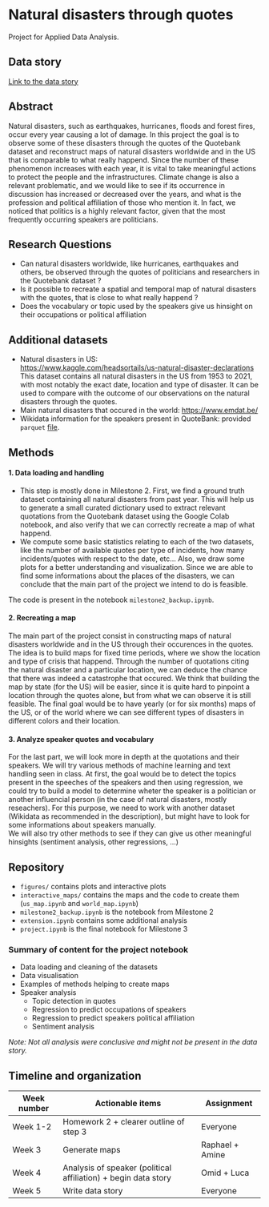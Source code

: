 # Natural disasters through quotes

Project for Applied Data Analysis.

## Data story
[Link to the data story](https://omidou.github.io/Natural-disasters-through-quotes/)

## Abstract
Natural disasters, such as earthquakes, hurricanes, floods and forest fires,
occur every year causing a lot of damage. In this project the goal is to observe
some of these disasters through the quotes of the Quotebank dataset and
reconstruct maps of natural disasters worldwide and in the US that is comparable to what
really happend. Since the number of these phenomenon increases with each year,
it is vital to take meaningful actions to protect the people and the
infrastructures. Climate change is also a relevant problematic, and we would like
to see if its occurrence in discussion has increased or decreased over the
years, and what is the profession and political affiliation of those who mention it. In fact,
we noticed that politics is a highly relevant factor, given that the most
frequently occurring speakers are politicians.

## Research Questions
- Can natural disasters worldwide, like hurricanes, earthquakes and others, be observed through the quotes of politicians and researchers in the Quotebank dataset ?
- Is it possible to recreate a spatial and temporal map of natural disasters with the quotes, that is close to what really happend ?
- Does the vocabulary or topic used by the speakers give us hinsight on their occupations or political affiliation

## Additional datasets
- Natural disasters in US: </br >
https://www.kaggle.com/headsortails/us-natural-disaster-declarations </br >
This dataset contains all natural disasters in the US from 1953 to 2021, with most notably the exact date, location and type of disaster. It can be used to compare with the outcome of our observations on the natural disasters through the quotes. </br >
- Main natural disasters that occured in the world: https://www.emdat.be/ </br >
- Wikidata information for the speakers present in QuoteBank: provided ```parquet``` [file](https://drive.google.com/drive/folders/1VAFHacZFh0oxSxilgNByb1nlNsqznUf0).

## Methods
#### 1. Data loading and handling
* This step is mostly done in Milestone 2. First, we find a ground truth dataset
containing all natural disasters from past year. This will help us to generate a
small curated dictionary used to extract relevant quotations from the Quotebank
dataset using the Google Colab notebook, and also verify that we can correctly
recreate a map of what happend. 
* We compute some basic statistics relating to each of the two datasets, like
the number of available quotes per type of incidents, how many
incidents/quotes with respect to the date, etc... Also, we draw some plots for a
better understanding and visualization. Since we are able to find some
informations about the places of the disasters, we can conclude that the main
part of the project we intend to do is feasible.

The code is present in the notebook `milestone2_backup.ipynb`.

#### 2. Recreating a map
The main part of the project consist in constructing maps of natural
disasters worldwide and in the US through their occurences in the quotes. The idea is to
build maps for fixed time periods, where we show the location and type of crisis
that happend. Through the number of quotations citing the natural disaster and a
particular location, we can deduce the chance that there was indeed a
catastrophe that occured. We think that building the map by state (for the US) will be
easier, since it is quite hard to pinpoint a location through the quotes alone,
but from what we can observe it is still feasible. The final goal would be to
have yearly (or for six months) maps of the US, or of the world where
we can see different types of disasters in different colors and their location.

#### 3. Analyze speaker quotes and vocabulary
For the last part, we will look more in depth at the quotations and their speakers. We will try various methods of machine learning and text handling seen in class. At first, the goal would be to detect the topics present in the speeches of the speakers and then using regression, we could try to build a model to determine wheter the speaker is a politician or another influencial person (in the case of natural disasters, mostly reseachers). For this purpose, we need to work with another dataset (Wikidata as recommended in the description), but might have to look for some informations about speakers manually. </br>
We will also try other methods to see if they can give us other meaningful hinsights (sentiment analysis, other regressions, ...)

## Repository
- ```figures/``` contains plots and interactive plots
- ```interactive_maps/``` contains the maps and the code to create them (```us_map.ipynb``` and ```world_map.ipynb```)
- ```milestone2_backup.ipynb``` is the notebook from Milestone 2
- ```extension.ipynb``` contains some additional analysis
- ```project.ipynb``` is the final notebook for Milestone 3

### Summary of content for the project notebook
- Data loading and cleaning of the datasets
- Data visualisation
- Examples of methods helping to create maps
- Speaker analysis
  - Topic detection in quotes
  - Regression to predict occupations of speakers
  - Regression to predict speakers political affiliation
  - Sentiment analysis

_Note: Not all analysis were conclusive and might not be present in the data story._

## Timeline and organization
| Week number | Actionable items                                               | Assignment      |
|-------------|----------------------------------------------------------------|-----------------|
| Week 1-2    | Homework 2 + clearer outline of step 3                         | Everyone        |
| Week 3      | Generate maps                                                  | Raphael + Amine |
| Week 4      | Analysis of speaker (political affiliation) + begin data story | Omid + Luca     |
| Week 5      | Write data story                                               | Everyone        |
